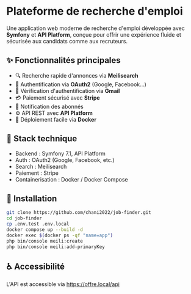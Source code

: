 # Plateforme de recherche d'emploi

Une application web moderne de recherche d'emploi développée avec **Symfony** et **API Platform**, conçue pour offrir une expérience fluide et sécurisée aux candidats comme aux recruteurs.

## ✨ Fonctionnalités principales

- 🔍 Recherche rapide d'annonces via **Meilisearch**
- 👤 Authentification via **OAuth2** (Google, Facebook…)
- 👤 Vérification d'authentification via **Gmail**
- 💳 Paiement sécurisé avec **Stripe**
- 🔔 Notification des abonnés
- ⚙️ API REST avec **API Platform**
- 🐳 Déploiement facile via **Docker**

## 🚀 Stack technique

- Backend : Symfony 7.1, API Platform
- Auth : OAuth2 (Google, Facebook, etc.)
- Search : Meilisearch
- Paiement : Stripe
- Containerisation : Docker / Docker Compose

## 🔧 Installation

```bash
git clone https://github.com/chani2022/job-finder.git
cd job-finder
cp .env.test .env.local
docker compose up --build -d
docker exec $(docker ps -qf "name=app") 
php bin/console meili:create
php bin/console meili:add-primaryKey
```

## ♿ Accessibilité

L'API est accessible via https://offre.local/api
